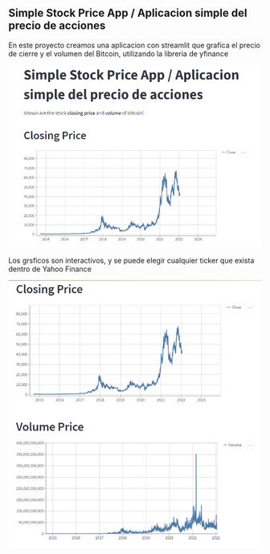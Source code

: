## Simple Stock Price App / Aplicacion simple del precio de acciones 

En este proyecto creamos una aplicacion con streamlit que grafica el precio de cierre y el volumen del Bitcoin, utilizando la libreria de yfinance 

<img src="images/simple_stock_main.png">

Los grsficos son interactivos, y se puede elegir cualquier ticker que exista dentro de Yahoo Finance 

<img src="images/Both Graphs.png">


